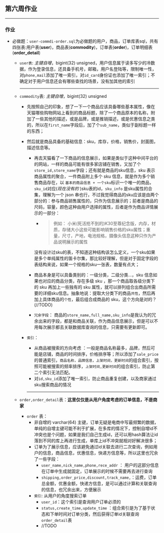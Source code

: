 ## 第六周作业

---

### 作业

- 必做题：`user-commdi-order.sql`为必做题的用户，商品，订单库表sql，共有四张表:用户表(**user**)，商品表(**commodity**)，订单表(**order**)，订单明细表(**order_detail**)

  - `user表`: *主键自增*，bigint(32) unsigned，用户信息属于读多写少的冷数据，作为登录信息，还具备手机号，邮箱，用户名登陆等，限制唯一性，对`phone,mail`添加了唯一索引，对`id_card`身份证也添加了唯一索引；不确定对于用户信息还会有哪些查找的场景，没有加其他的索引 

    ---

  - `commodity`表: *主键自增*，bigint(32) unsigned 

    -  先按照自己的印象，想了一下一个商品应该具备哪些基本属性，像在天猫哪些购物网站上看到的商品标题，除了一个商品原本的名称，附加了一些其他的描述，或是品牌，或是推销描述，或是优惠信息之类的，所以在`first_name`字段后，加了个`sub_name`，类似于副标题一样的东西；

    - 然后就是商品具备的基础信息：sku，库存，价格，销售价，封面图，描述信息等。

      - 再去天猫看了一下商品的信息展示，如果是类似于这种中间平台的的网站，一样的商品可能有很多家店铺在销售，又加了个`store_id,store_name`字段；还有就是商品的sku信息，sku 表示商品属性的聚合，一件商品附上多个 sku 信息，就是作为多个销售商品存在，以 `基本的商品信息 + 一个sku`标识一个唯一的商品，`sku_id`对应(*现在没有的* )sku表的id，`sku_info` 是sku属性的合集，理解为一个 json 串也行，不过我觉得商品的sku应该是由两个部分的：参与商品销售属性的，只作为信息展示的；前者是商品的尺码，容量，颜色这种由用户选择的属性，后者是作为商品详情展示的一部分：

        - >例如： 小米(死活抢不到的)K30至尊纪念版，内存，材质，存储大小这些可能影响销售价格的sku属性；重量，尺寸，产地，电池规格，摄像头信息这种只作为产品说明展示的属性 

        没有设计过sku的表，不知道这种结构该怎么定义，一个sku如果是多个单纯属性的笛卡尔集，那比较好理解，但是对于固定字段的表结构来说，如果一个规格的sku一张表，数量有点大；

      - 商品本身是可以具备类别的：一级分类，二级分类...，sku 信息如果也对应的商品分类，存在多级 sku ，那一个商品取各级分类下的 sku 再加上一些独有的 sku 属性，就可以排列组合出商品所需要的详细sku信息。抽象地说：提取大分类下的商品`共性`，然后再加上具体商品的`个性`，最后组合成商品的 sku，这个方向是对的？(//TODO)

      - `冗余字段`： 商品的`store_name,full_name,sku_info`是我认为的冗余出来的字段，都是和商品关联，作为商品信息展示，但是可以不用每次展示都去关联数据库查询的信息，只需要有更新即可。

    - `索引`：

      - 从商品被搜索的方向考虑 ：一般是商品名称最多，品牌，然后可能是店铺，商品的时间排序，价格排序等；所以添加了`sale_price`的普通索引，`商品名称，品牌信息，上架时间，更新时间`的组合索引，按照可能被搜索的频率排序，`上架时间,更新时间`的组合索引，防止第二个索引无法匹配。
      - 对`id,sku_id`添加了唯一索引，防止商品重复创建，以及商家通过sku搜索商品的情况 

      ---

  - `order,order_detail`表：**这里仅仅是从用户角度考虑的订单信息，不是商家**

    - `order` 表：
      - 非自增的 varchar(64) 主键，订单无疑是电商中写最频繁的数据，单纯的自增主键可能不利于扩展，在多库的情况下，控制自增id不冲突也是个问题，如果是我们自己生成id，还可以用hash算法让id落到不同的库上再进行生成，单库上id不冲突就相对好解决很多；
      - 订单为了展示信息，应该避免通过id关联去进行二次查询，例如用户的信息，商品信息，优惠信息，快递方信息等，所以这里也冗余了一些字段：
        - `user_name,nick_name,phone,rece_addr` ： 用户的这部分信息在订单中生成就固定，订单展示的时候不需要再去进行查询
        - `shipping,order_price,discount,track_name,`：运费，订单总金额，优惠金额，快递方信息，是可以通过计算和关联查询的信息，也冗余出来，方便展示
      - `索引`: 从用户的角度搜索订单
        - `user_id`：这个索引是查询用户订单必须的
        - `status,create_time,update_time` ：组合索引是为了基于状态和下单时间对订单分类，然后获得订单id关联查询`order_detail`表
        - //TODO